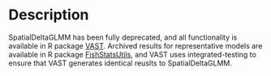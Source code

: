 Description
=============

SpatialDeltaGLMM has been fully deprecated, and all functionality is available in R package [VAST](https://github.com/James-Thorson-NOAA/VAST).  Archived results for representative models are available in R package [FishStatsUtils](https://github.com/James-Thorson-NOAA/FishStatsUtils), and VAST uses integrated-testing to ensure that VAST generates identical reuslts to SpatialDeltaGLMM.
